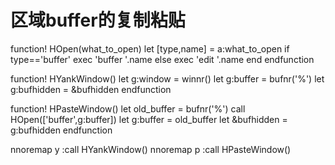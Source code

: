 
# 区域buffer的复制粘贴
function! HOpen(what_to_open)
    let [type,name] = a:what_to_open
    if type=='buffer'
        exec 'buffer '.name
    else
        exec 'edit '.name
    end 
endfunction

function! HYankWindow()
    let g:window = winnr()
    let g:buffer = bufnr('%')
    let g:bufhidden = &bufhidden
endfunction

function! HPasteWindow()
    let old_buffer = bufnr('%')
    call HOpen(['buffer',g:buffer])
    let g:buffer = old_buffer
    let &bufhidden = g:bufhidden
endfunction

nnoremap <c-w>y :call HYankWindow()<cr>
nnoremap <c-w>p :call HPasteWindow()<cr>

